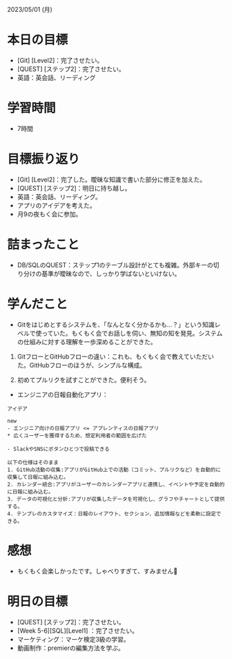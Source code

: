 2023/05/01 (月)

# 本日の目標

- [Git] [Level2]：完了させたい。
- [QUEST] [ステップ2]：完了させたい。
- 英語：英会話、リーディング

# 学習時間

- 7時間

# 目標振り返り
- [Git] [Level2]：完了した。曖昧な知識で書いた部分に修正を加えた。
- [QUEST] [ステップ2]：明日に持ち越し。
- 英語：英会話、リーディング。
- アプリのアイデアを考えた。
- 月9の夜もく会に参加。

# 詰まったこと

- DB/SQLのQUEST：ステップ1のテーブル設計がとても複雑。外部キーの切り分けの基準が曖昧なので、しっかり学ばないといけない。

# 学んだこと

- Gitをはじめとするシステムを、「なんとなく分かるかも...？」という知識レベルで使っていた。もくもく会でお話しを伺い、無知の知を発見。システムの仕組みに対する理解を一歩深めることができた。

1. GitフローとGitHubフローの違い：これも、もくもく会で教えていただいた。GitHubフローのほうが、シンプルな構成。

2. 初めてプルリクを試すことができた。便利そう。

- エンジニアの日報自動化アプリ：

```ubuntu
アイデア

new
- エンジニア向けの日報アプリ <= アプレンティスの日報アプリ
* 広くユーザーを獲得するため、想定利用者の範囲を広げた

- SlackやSNSにボタンひとつで投稿できる

以下の仕様はそのまま
1. GitHub活動の収集:アプリがGitHub上での活動（コミット、プルリクなど）を自動的に収集して日報に組み込む。
2. カレンダー統合:アプリがユーザーのカレンダーアプリと連携し、イベントや予定を自動的に日報に組み込む。
3. データの可視化と分析:アプリが収集したデータを可視化し、グラフやチャートとして提供する。
4. テンプレのカスタマイズ：日報のレイアウト、セクション、追加情報などを柔軟に設定できる。
```

# 感想

- もくもく会楽しかったです。しゃべりすぎて、すみません🙇

# 明日の目標
- [QUEST] [ステップ2]：完了させたい。
- [Week 5-6][SQL][Level1] ：完了させたい。
- マーケティング：マーケ検定3級の学習。
- 動画制作：premierの編集方法を学ぶ。
